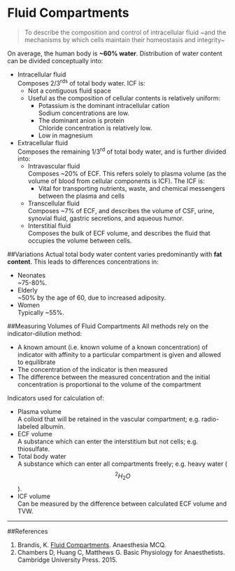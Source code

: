 # Fluid Compartments

> To describe the composition and control of intracellular fluid ~and the mechanisms by which cells maintain their homeostasis and integrity~

On average, the human body is **~60% water**. Distribution of water content can be divided conceptually into:
* Intracellular fluid  
Composes 2/3<sup>rds</sup> of total body water. ICF is:
	* Not a contiguous fluid space
	* Useful as the composition of cellular contents is relatively uniform:
		* Potassium is the dominant intracellular cation  
		Sodium concentrations are low.
		* The dominant anion is protein  
		Chloride concentration is relatively low.
		* Low in magnesium
* Extracellular fluid  
Composes the remaining 1/3<sup>rd</sup> of total body water, and is further divided into:
	* Intravascular fluid  
	Composes ~20% of ECF. This refers solely to plasma volume (as the volume of blood from cellular components is ICF). The ICF is:
		* Vital for transporting nutrients, waste, and chemical messengers between the plasma and cells
	* Transcellular fluid  
	Composes ~7% of ECF, and describes the volume of CSF, urine, synovial fluid, gastric secretions, and aqueous humor.
	* Interstitial fluid  
	Composes the bulk of ECF volume, and describes the fluid that occupies the volume between cells.


##Variations
Actual total body water content varies predominantly with **fat content**. This leads to differences concentrations in:
* Neonates  
~75-80%.
* Elderly  
~50% by the age of 60, due to increased adiposity.
* Women  
Typically ~55%.


##Measuring Volumes of Fluid Compartments
All methods rely on the indicator-dilution method:
* A known amount (i.e. known volume of a known concentration) of indicator with affinity to a particular compartment is given and allowed to equilibrate
* The concentration of the indicator is then measured
* The difference between the measured concentration and the initial concentration is proportional to the volume of the compartment


Indicators used for calculation of:
* Plasma volume  
A colloid that will be retained in the vascular compartment; e.g. radio-labeled albumin.
* ECF volume  
A substance which can enter the interstitium but not cells; e.g. thiosulfate.
* Total body water  
A substance which can enter all compartments freely; e.g. heavy water ($$^2H_2O$$).
* ICF volume  
Can be measured by the difference between calculated ECF volume and TVW.


---

##References
1. Brandis, K. [Fluid Compartments](https://www.anaesthesiamcq.com/FluidBook/fl2_1.php). Anaesthesia MCQ.
2. Chambers D, Huang C, Matthews G. Basic Physiology for Anaesthetists. Cambridge University Press. 2015.